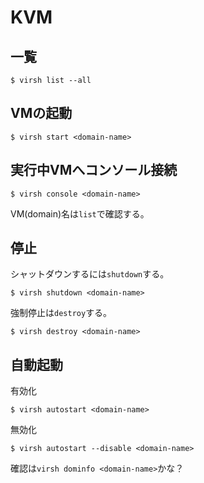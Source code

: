 # KVM

## 一覧

```console
$ virsh list --all
```

## VMの起動

```console
$ virsh start <domain-name>
```

## 実行中VMへコンソール接続

```console
$ virsh console <domain-name>
```

VM(domain)名は`list`で確認する。

## 停止

シャットダウンするには`shutdown`する。

```console
$ virsh shutdown <domain-name>
```

強制停止は`destroy`する。

```console
$ virsh destroy <domain-name>
```

## 自動起動

有効化

```console
$ virsh autostart <domain-name>
```

無効化

```console
$ virsh autostart --disable <domain-name>
```

確認は`virsh dominfo <domain-name>`かな？
